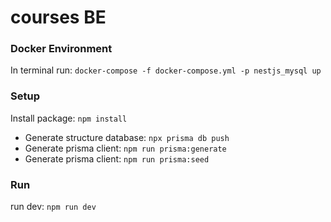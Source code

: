 # courses BE

### Docker Environment

In terminal run: `docker-compose -f docker-compose.yml -p nestjs_mysql up`

### Setup

Install package: `npm install`

- Generate structure database: `npx prisma db push`
- Generate prisma client: `npm run prisma:generate`
- Generate prisma client: `npm run prisma:seed`
### Run 
run dev: `npm run dev`
